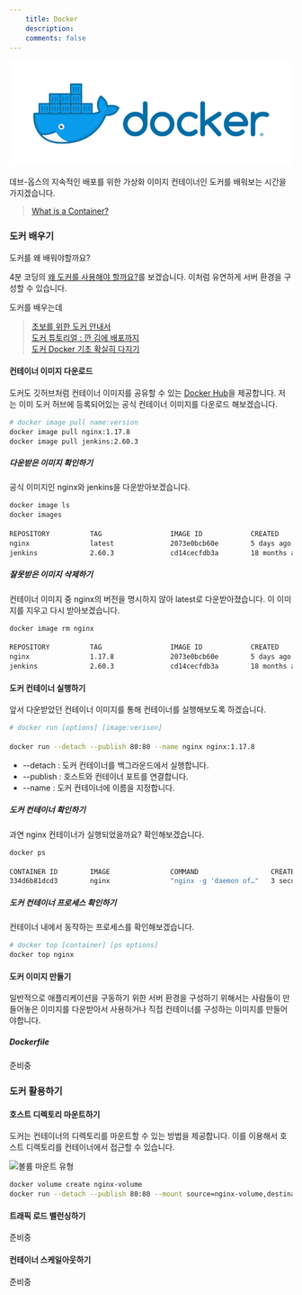 ```yaml
---
    title: Docker
    description: 
    comments: false
---
```


![](/images/logo/docker.png)

데브-옵스의 지속적인 배포를 위한 가상화 이미지 컨테이너인 도커를 배워보는 시간을 가지겠습니다.

> [What is a Container?](https://www.docker.com/resources/what-container)

### 도커 배우기  
도커를 왜 배워야할까요? 

4분 코딩의 [왜 도커를 사용해야 할까요?](https://youtu.be/3FcFL2C3ME8)를 보겠습니다. 이처럼 유연하게 서버 환경을 구성할 수 있습니다.

도커를 배우는데 

> [초보를 위한 도커 안내서](https://subicura.com/2017/01/19/docker-guide-for-beginners-1.html)  
> [도커 튜토리얼 : 깐 김에 배포까지](https://www.44bits.io/ko/post/easy-deploy-with-docker)  
> [도커 Docker 기초 확실히 다지기](https://futurecreator.github.io/2018/11/16/docker-container-basics/)  

#### 컨테이너 이미지 다운로드  
도커도 깃허브처럼 컨테이너 이미지를 공유할 수 있는 [Docker Hub](https://hub.docker.com/)을 제공합니다. 
저는 이미 도커 허브에 등록되어있는 공식 컨테이너 이미지를 다운로드 해보겠습니다.

```sh
# docker image pull name:version
docker image pull nginx:1.17.8
docker image pull jenkins:2.60.3
```

##### 다운받은 이미지 확인하기
공식 이미지인 nginx와 jenkins을 다운받아보겠습니다.

```sh
docker image ls
docker images

REPOSITORY          TAG                 IMAGE ID            CREATED             SIZE
nginx               latest              2073e0bcb60e        5 days ago          127MB
jenkins             2.60.3              cd14cecfdb3a        18 months ago       696MB
```

##### 잘못받은 이미지 삭제하기
컨테이너 이미지 중 nginx의 버전을 명시하지 않아 latest로 다운받아졌습니다. 이 이미지를 지우고 다시 받아보겠습니다.

```sh
docker image rm nginx

REPOSITORY          TAG                 IMAGE ID            CREATED             SIZE
nginx               1.17.8              2073e0bcb60e        5 days ago          127MB
jenkins             2.60.3              cd14cecfdb3a        18 months ago       696MB
```

#### 도커 컨테이너 실행하기
앞서 다운받았던 컨테이너 이미지를 통해 컨테이너를 실행해보도록 하겠습니다.

```sh
# docker run [options] [image:verison]

docker run --detach --publish 80:80 --name nginx nginx:1.17.8
```

- \-\-detach : 도커 컨테이너를 백그라운드에서 실행합니다.
- \-\-publish : 호스트와 컨테이너 포트를 연결합니다.
- \-\-name : 도커 컨테이너에 이름을 지정합니다.

##### 도커 컨테이너 확인하기  
과연 nginx 컨테이너가 실행되었을까요? 확인해보겠습니다.

```sh
docker ps

CONTAINER ID        IMAGE               COMMAND                  CREATED             STATUS              PORTS                               NAMES
334d6b81dcd3        nginx               "nginx -g 'daemon of…"   3 seconds ago       Up 2 seconds        0.0.0.0:80->80/tcp                  nginx
```

##### 도커 컨테이너 프로세스 확인하기
컨테이너 내에서 동작하는 프로세스를 확인해보겠습니다.

```sh
# docker top [container] [ps options]
docker top nginx
```

#### 도커 이미지 만들기
일반적으로 애플리케이션을 구동하기 위한 서버 환경을 구성하기 위해서는 사람들이 만들어놓은 이미지를 다운받아서 사용하거나 직접 컨테이너를 구성하는 이미지를 만들어야합니다.

##### Dockerfile  
준비중

### 도커 활용하기

#### 호스트 디렉토리 마운트하기  
도커는 컨테이너의 디렉토리를 마운트할 수 있는 방법을 제공합니다. 
이를 이용해서 호스트 디렉토리를 컨테이너에서 접근할 수 있습니다.

![볼륨 마운트 유형](https://docs.docker.com/storage/images/types-of-mounts-volume.png)

```sh
docker volume create nginx-volume
docker run --detach --publish 80:80 --mount source=nginx-volume,destination=/usr/share/nginx/html --name nginx nginx:1.17.8
```

#### 트래픽 로드 밸런싱하기  

준비중

#### 컨테이너 스케일아웃하기  

준비중



